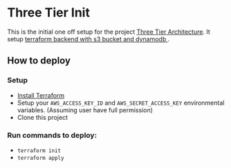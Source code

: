 # Three Tier Init

This is the initial one off setup for the project [Three Tier Architecture](https://github.com/hchiao/three-tier-architecture). 
It setup [terraform backend with s3 bucket and dynamodb ](https://www.terraform.io/docs/backends/types/s3.html).

## How to deploy

### Setup
* [Install Terraform](https://www.terraform.io/intro/getting-started/install.html)
* Setup your ```AWS_ACCESS_KEY_ID``` and ```AWS_SECRET_ACCESS_KEY``` environmental variables. (Assuming user have full permission)
* Clone this project

### Run commands to deploy:
* ```terraform init```
* ```terraform apply```
